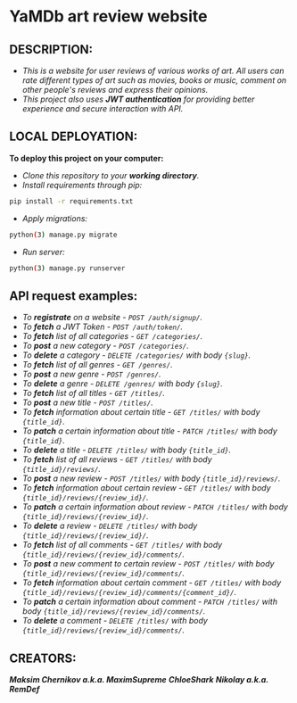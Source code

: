 # YaMDb art review website



## DESCRIPTION:

- _This is a website for user reviews of various works of art. All users can rate different types of art such as movies, books or music, comment on other people's reviews and express their opinions._
- _This project also uses ***JWT authentication*** for providing better experience and secure interaction with API._



## LOCAL DEPLOYATION:

**To deploy this project on your computer:**
- _Clone this repository to your ***working directory***._
- _Install requirements through pip:_
```bash
pip install -r requirements.txt
```
- _Apply migrations:_
```bash
python(3) manage.py migrate
```
- _Run server:_
```bash
python(3) manage.py runserver
```



## API request examples:

- _To **registrate** on a website - `POST /auth/signup/`._
- _To **fetch** a JWT Token - `POST /auth/token/`._
- _To **fetch** list of all categories - `GET /categories/`._
- _To **post** a new category - `POST /categories/`._
- _To **delete** a category - `DELETE /categories/` with body `{slug}`._
- _To **fetch** list of all genres - `GET /genres/`._
- _To **post** a new genre - `POST /genres/`._
- _To **delete** a genre - `DELETE /genres/` with body `{slug}`._
- _To **fetch** list of all titles - `GET /titles/`._
- _To **post** a new title - `POST /titles/`._
- _To **fetch** information about certain title - `GET /titles/` with body `{title_id}`._
- _To **patch** a certain information about title - `PATCH /titles/` with body `{title_id}`._
- _To **delete** a title - `DELETE /titles/` with body `{title_id}`._
- _To **fetch** list of all reviews - `GET /titles/` with body `{title_id}/reviews/`._
- _To **post** a new review - `POST /titles/` with body `{title_id}/reviews/`._
- _To **fetch** information about certain review - `GET /titles/` with body `{title_id}/reviews/{review_id}/`._
- _To **patch** a certain information about review - `PATCH /titles/` with body `{title_id}/reviews/{review_id}/`._
- _To **delete** a review - `DELETE /titles/` with body `{title_id}/reviews/{review_id}/`._
- _To **fetch** list of all comments - `GET /titles/` with body `{title_id}/reviews/{review_id}/comments/`._
- _To **post** a new comment to certain review - `POST /titles/` with body `{title_id}/reviews/{review_id}/comments/`._
- _To **fetch** information about certain comment - `GET /titles/` with body `{title_id}/reviews/{review_id}/comments/{comment_id}/`._
- _To **patch** a certain information about comment - `PATCH /titles/` with body `{title_id}/reviews/{review_id}/comments/`._
- _To **delete** a comment - `DELETE /titles/` with body `{title_id}/reviews/{review_id}/comments/`._





## CREATORS:

***Maksim Chernikov a.k.a. MaximSupreme***
***ChloeShark***
***Nikolay a.k.a. RemDef***
